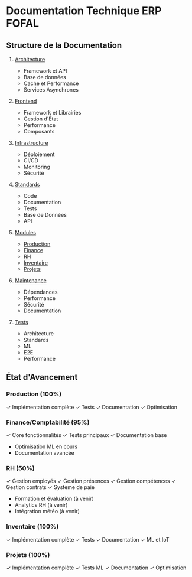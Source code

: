 # Documentation Technique ERP FOFAL

## Structure de la Documentation

1. [Architecture](architecture.md)
   - Framework et API
   - Base de données
   - Cache et Performance
   - Services Asynchrones

2. [Frontend](frontend.md)
   - Framework et Librairies
   - Gestion d'État
   - Performance
   - Composants

3. [Infrastructure](infrastructure.md)
   - Déploiement
   - CI/CD
   - Monitoring
   - Sécurité

4. [Standards](standards.md)
   - Code
   - Documentation
   - Tests
   - Base de Données
   - API

5. [Modules](modules/index.md)
   - [Production](modules/production.md)
   - [Finance](modules/finance.md)
   - [RH](modules/rh.md)
   - [Inventaire](modules/inventaire.md)
   - [Projets](modules/projets.md)

6. [Maintenance](maintenance.md)
   - Dépendances
   - Performance
   - Sécurité
   - Documentation

7. [Tests](tests.md)
   - Architecture
   - Standards
   - ML
   - E2E
   - Performance

## État d'Avancement

### Production (100%)
✓ Implémentation complète
✓ Tests
✓ Documentation
✓ Optimisation

### Finance/Comptabilité (95%)
✓ Core fonctionnalités
✓ Tests principaux
✓ Documentation base
- Optimisation ML en cours
- Documentation avancée

### RH (50%)
✓ Gestion employés
✓ Gestion présences
✓ Gestion compétences
✓ Gestion contrats
✓ Système de paie
- Formation et évaluation (à venir)
- Analytics RH (à venir)
- Intégration météo (à venir)

### Inventaire (100%)
✓ Implémentation complète
✓ Tests
✓ Documentation
✓ ML et IoT

### Projets (100%)
✓ Implémentation complète
✓ Tests ML
✓ Documentation
✓ Optimisation
